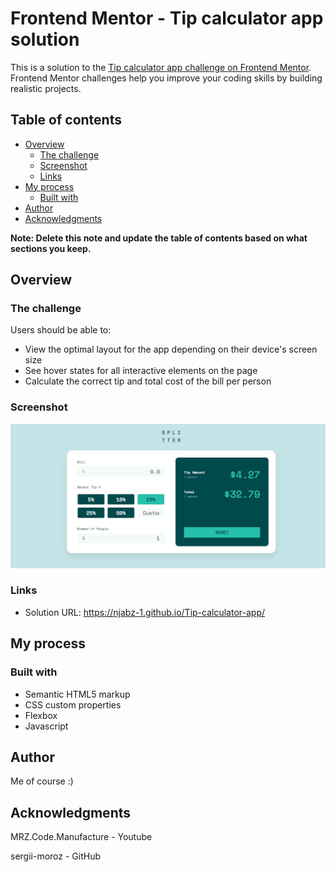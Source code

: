 # Frontend Mentor - Tip calculator app solution

This is a solution to the [Tip calculator app challenge on Frontend Mentor](https://www.frontendmentor.io/challenges/tip-calculator-app-ugJNGbJUX). Frontend Mentor challenges help you improve your coding skills by building realistic projects.

## Table of contents

- [Overview](#overview)
  - [The challenge](#the-challenge)
  - [Screenshot](#screenshot)
  - [Links](#links)
- [My process](#my-process)
  - [Built with](#built-with)
- [Author](#author)
- [Acknowledgments](#acknowledgments)

**Note: Delete this note and update the table of contents based on what sections you keep.**

## Overview

### The challenge

Users should be able to:

- View the optimal layout for the app depending on their device's screen size
- See hover states for all interactive elements on the page
- Calculate the correct tip and total cost of the bill per person

### Screenshot


![](images\Screenshot.JPG)


### Links

- Solution URL: https://njabz-1.github.io/Tip-calculator-app/

## My process
### Built with

- Semantic HTML5 markup
- CSS custom properties
- Flexbox
- Javascript


## Author

Me of course :)

## Acknowledgments

MRZ.Code.Manufacture - Youtube

sergii-moroz - GitHub
